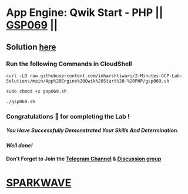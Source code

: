 # App Engine: Qwik Start - PHP || [GSP069](https://www.cloudskillsboost.google/focuses/2755?parent=catalog) ||

## Solution [here](https://youtu.be/mMVTv62611s)

### Run the following Commands in CloudShell

```
curl -LO raw.githubusercontent.com/imharshtiwari/2-Minutes-GCP-Lab-Solutions/main/App%20Engine%20Qwik%20Start%20-%20PHP/gsp069.sh

sudo chmod +x gsp069.sh

./gsp069.sh
```

### Congratulations 🎉 for completing the Lab !

##### *You Have Successfully Demonstrated Your Skills And Determination.*

#### *Well done!*

#### Don't Forget to Join the [Telegram Channel](https://t.me/sparkwave.01) & [Discussion group](https://t.me/sparkwave.01chats)

# [SPARKWAVE](https://www.youtube.com/@sparkwave.01)
